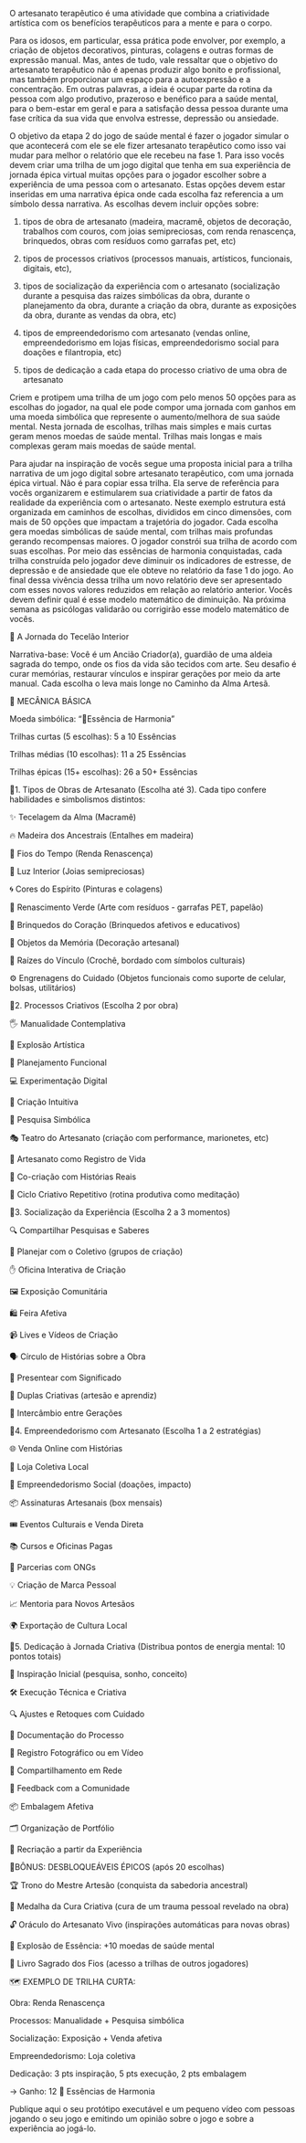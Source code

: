 O artesanato terapêutico é uma atividade que combina a criatividade artística com os benefícios terapêuticos para a mente e para o corpo.

Para os idosos, em particular, essa prática pode envolver, por exemplo, a criação de objetos decorativos, pinturas, colagens e outras formas de expressão manual. Mas, antes de tudo, vale ressaltar que o objetivo do artesanato terapêutico não é apenas produzir algo bonito e profissional, mas também proporcionar um espaço para a autoexpressão e a concentração. Em outras palavras, a ideia é ocupar parte da rotina da pessoa com algo produtivo, prazeroso e benéfico para a saúde mental, para o bem-estar em geral e para a satisfação dessa pessoa durante uma fase crítica da sua vida que envolva estresse, depressão ou ansiedade.   

O objetivo da etapa 2 do jogo de saúde mental é fazer o jogador simular o que acontecerá com ele se ele fizer artesanato terapêutico  como isso vai mudar para melhor o relatório que ele recebeu na fase 1. Para isso vocês devem criar uma trilha de um jogo digital que tenha  em sua experiência de jornada épica virtual muitas opções para o jogador escolher sobre a experiência de uma pessoa com o artesanato. Estas opções devem estar inseridas em uma narrativa épica onde cada escolha faz referencia a um símbolo dessa narrativa. As escolhas devem incluir opções sobre: 

1) tipos de obra de artesanato (madeira, macramê, objetos de decoração, trabalhos com couros, com joias semipreciosas, com renda renascença, brinquedos, obras com resíduos como garrafas pet, etc)

2) tipos de processos criativos (processos manuais, artísticos, funcionais, digitais, etc), 

3) tipos de socialização da experiência com  o artesanato (socialização durante a pesquisa das raizes simbólicas da obra, durante o planejamento da obra, durante a criação da obra, durante as exposições da obra, durante as vendas da obra, etc) 

4) tipos de empreendedorismo com artesanato (vendas online, empreendedorismo em lojas físicas, empreendedorismo social para doações e filantropia, etc)

5) tipos de dedicação a cada etapa do processo criativo de uma obra de artesanato

Criem e protipem uma trilha de um jogo com pelo menos 50 opções para as escolhas do jogador, na qual ele pode compor uma jornada com ganhos em uma moeda simbólica que represente o aumento/melhora de sua saúde mental. Nesta jornada de escolhas, trilhas mais simples e mais curtas geram menos moedas de saúde mental. Trilhas mais longas e mais complexas geram mais moedas de saúde mental.

Para ajudar na inspiração de vocês segue  uma proposta inicial para a trilha narrativa de um jogo digital sobre artesanato terapêutico, com uma jornada épica virtual. Não é para copiar essa trilha.  Ela serve de referência para vocês organizarem e estimularem sua criatividade a partir de fatos da realidade da experiência com o artesanato. Neste exemplo estrutura está organizada em caminhos de escolhas, divididos em cinco dimensões, com mais de 50 opções que impactam a trajetória do jogador. Cada escolha gera moedas simbólicas de saúde mental, com trilhas mais profundas gerando recompensas maiores. O jogador constrói sua trilha de acordo com suas escolhas. Por meio das essências de harmonia conquistadas, cada trilha construída pelo jogador deve diminuir os indicadores de estresse, de depressão e de ansiedade que ele obteve no relatório da fase 1 do jogo. Ao final dessa vivência dessa trilha um novo relatório deve ser apresentado com esses novos valores reduzidos em relação ao relatório anterior. Vocês devem definir qual é esse modelo matemático de diminuição. Na próxima semana as psicólogas validarão ou corrigirão esse modelo matemático de vocês.

🌿 A Jornada do Tecelão Interior

Narrativa-base: Você é um Ancião Criador(a), guardião de uma aldeia sagrada do tempo, onde os fios da vida são tecidos com arte. Seu desafio é curar memórias, restaurar vínculos e inspirar gerações por meio da arte manual. Cada escolha o leva mais longe no Caminho da Alma Artesã.


🎯 MECÂNICA BÁSICA

Moeda simbólica: “🌟Essência de Harmonia”

Trilhas curtas (5 escolhas): 5 a 10 Essências

Trilhas médias (10 escolhas): 11 a 25 Essências

Trilhas épicas (15+ escolhas): 26 a 50+ Essências


🔹1. Tipos de Obras de Artesanato (Escolha até 3). Cada tipo confere habilidades e simbolismos distintos:

✨ Tecelagem da Alma (Macramê)

🔥 Madeira dos Ancestrais (Entalhes em madeira)

🌊 Fios do Tempo (Renda Renascença)

💎 Luz Interior (Joias semipreciosas)

🌀 Cores do Espírito (Pinturas e colagens)

🌿 Renascimento Verde (Arte com resíduos - garrafas PET, papelão)

🎠 Brinquedos do Coração (Brinquedos afetivos e educativos)

🏺 Objetos da Memória (Decoração artesanal)

🔗 Raízes do Vínculo (Crochê, bordado com símbolos culturais)

⚙️ Engrenagens do Cuidado (Objetos funcionais como suporte de celular, bolsas, utilitários)


🔹2. Processos Criativos (Escolha 2 por obra)

🖐️ Manualidade Contemplativa

🎨 Explosão Artística

📐 Planejamento Funcional

💻 Experimentação Digital

🧘 Criação Intuitiva

📖 Pesquisa Simbólica

🎭 Teatro do Artesanato (criação com performance, marionetes, etc)

📸 Artesanato como Registro de Vida

💬 Co-criação com Histórias Reais

🔄 Ciclo Criativo Repetitivo (rotina produtiva como meditação)


🔹3. Socialização da Experiência (Escolha 2 a 3 momentos)

🔍 Compartilhar Pesquisas e Saberes

🧠 Planejar com o Coletivo (grupos de criação)

✋ Oficina Interativa de Criação

🖼️ Exposição Comunitária

🛍️ Feira Afetiva

📹 Lives e Vídeos de Criação

🗣️ Círculo de Histórias sobre a Obra

🎁 Presentear com Significado

👥 Duplas Criativas (artesão e aprendiz)

🤝 Intercâmbio entre Gerações


🔹4. Empreendedorismo com Artesanato (Escolha 1 a 2 estratégias)

🌐 Venda Online com Histórias

🏬 Loja Coletiva Local

🤲 Empreendedorismo Social (doações, impacto)

📦 Assinaturas Artesanais (box mensais)

🎟️ Eventos Culturais e Venda Direta

📚 Cursos e Oficinas Pagas

🤝 Parcerias com ONGs

💡 Criação de Marca Pessoal

📈 Mentoria para Novos Artesãos

🌍 Exportação de Cultura Local


🔹5. Dedicação à Jornada Criativa (Distribua pontos de energia mental: 10 pontos totais)

🌱 Inspiração Inicial (pesquisa, sonho, conceito)

🛠️ Execução Técnica e Criativa

🔍 Ajustes e Retoques com Cuidado

🧾 Documentação do Processo

📸 Registro Fotográfico ou em Vídeo

📣 Compartilhamento em Rede

💬 Feedback com a Comunidade

📦 Embalagem Afetiva

🗂️ Organização de Portfólio

🔄 Recriação a partir da Experiência


🌟BÔNUS: DESBLOQUEÁVEIS ÉPICOS (após 20 escolhas)

🏆 Trono do Mestre Artesão (conquista da sabedoria ancestral)

💠 Medalha da Cura Criativa (cura de um trauma pessoal revelado na obra)

🔓 Oráculo do Artesanato Vivo (inspirações automáticas para novas obras)

🧠 Explosão de Essência: +10 moedas de saúde mental

📖 Livro Sagrado dos Fios (acesso a trilhas de outros jogadores)


🗺️ EXEMPLO DE TRILHA CURTA:

Obra: Renda Renascença

Processos: Manualidade + Pesquisa simbólica

Socialização: Exposição + Venda afetiva

Empreendedorismo: Loja coletiva

Dedicação: 3 pts inspiração, 5 pts execução, 2 pts embalagem

→ Ganho: 12 🌟 Essências de Harmonia


Publique aqui o seu protótipo executável e  um pequeno vídeo com pessoas jogando o seu jogo e emitindo um opinião sobre o jogo e sobre a experiência ao jogá-lo.
